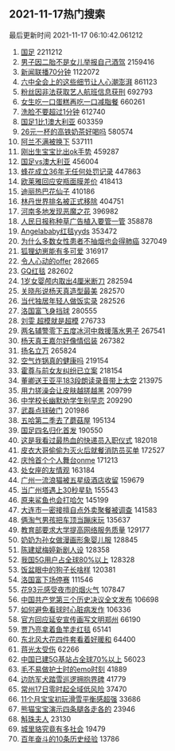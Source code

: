 ## 2021-11-17热门搜索 
最后更新时间 2021-11-17 06:10:42.061212 
1. [国足](https://s.weibo.com/weibo?q=%E5%9B%BD%E8%B6%B3&Refer=top) 2211212
1. [男子因二胎不是女儿举报自己酒驾](https://s.weibo.com/weibo?q=%23%E7%94%B7%E5%AD%90%E5%9B%A0%E4%BA%8C%E8%83%8E%E4%B8%8D%E6%98%AF%E5%A5%B3%E5%84%BF%E4%B8%BE%E6%8A%A5%E8%87%AA%E5%B7%B1%E9%85%92%E9%A9%BE%23&Refer=top) 2159416
1. [新闻联播70分钟](https://s.weibo.com/weibo?q=%23%E6%96%B0%E9%97%BB%E8%81%94%E6%92%AD70%E5%88%86%E9%92%9F%23&Refer=top) 1122072
1. [六中全会上的这些细节让人心潮澎湃](https://s.weibo.com/weibo?q=%23%E5%85%AD%E4%B8%AD%E5%85%A8%E4%BC%9A%E4%B8%8A%E7%9A%84%E8%BF%99%E4%BA%9B%E7%BB%86%E8%8A%82%E8%AE%A9%E4%BA%BA%E5%BF%83%E6%BD%AE%E6%BE%8E%E6%B9%83%23&Refer=top) 861123
1. [粉丝因非法获取艺人航班信息获刑](https://s.weibo.com/weibo?q=%23%E7%B2%89%E4%B8%9D%E5%9B%A0%E9%9D%9E%E6%B3%95%E8%8E%B7%E5%8F%96%E8%89%BA%E4%BA%BA%E8%88%AA%E7%8F%AD%E4%BF%A1%E6%81%AF%E8%8E%B7%E5%88%91%23&Refer=top) 692793
1. [女生吃一口蛋糕再吃一口减脂餐](https://s.weibo.com/weibo?q=%23%E5%A5%B3%E7%94%9F%E5%90%83%E4%B8%80%E5%8F%A3%E8%9B%8B%E7%B3%95%E5%86%8D%E5%90%83%E4%B8%80%E5%8F%A3%E5%87%8F%E8%84%82%E9%A4%90%23&Refer=top) 660261
1. [洗脸不要超过1分钟](https://s.weibo.com/weibo?q=%23%E6%B4%97%E8%84%B8%E4%B8%8D%E8%A6%81%E8%B6%85%E8%BF%871%E5%88%86%E9%92%9F%23&Refer=top) 612740
1. [国足1比1澳大利亚](https://s.weibo.com/weibo?q=%23%E5%9B%BD%E8%B6%B31%E6%AF%941%E6%BE%B3%E5%A4%A7%E5%88%A9%E4%BA%9A%23&Refer=top) 603359
1. [26元一杯的高铁奶茶好喝吗](https://s.weibo.com/weibo?q=%2326%E5%85%83%E4%B8%80%E6%9D%AF%E7%9A%84%E9%AB%98%E9%93%81%E5%A5%B6%E8%8C%B6%E5%A5%BD%E5%96%9D%E5%90%97%23&Refer=top) 580574
1. [阿兰不满被换下](https://s.weibo.com/weibo?q=%23%E9%98%BF%E5%85%B0%E4%B8%8D%E6%BB%A1%E8%A2%AB%E6%8D%A2%E4%B8%8B%23&Refer=top) 537111
1. [刚出生宝宝比出ok手势](https://s.weibo.com/weibo?q=%23%E5%88%9A%E5%87%BA%E7%94%9F%E5%AE%9D%E5%AE%9D%E6%AF%94%E5%87%BAok%E6%89%8B%E5%8A%BF%23&Refer=top) 459287
1. [国足vs澳大利亚](https://s.weibo.com/weibo?q=%23%E5%9B%BD%E8%B6%B3vs%E6%BE%B3%E5%A4%A7%E5%88%A9%E4%BA%9A%23&Refer=top) 456004
1. [蜂花成立36年无任何处罚记录](https://s.weibo.com/weibo?q=%23%E8%9C%82%E8%8A%B1%E6%88%90%E7%AB%8B36%E5%B9%B4%E6%97%A0%E4%BB%BB%E4%BD%95%E5%A4%84%E7%BD%9A%E8%AE%B0%E5%BD%95%23&Refer=top) 447863
1. [欧莱雅回应安瓶面膜差价](https://s.weibo.com/weibo?q=%23%E6%AC%A7%E8%8E%B1%E9%9B%85%E5%9B%9E%E5%BA%94%E5%AE%89%E7%93%B6%E9%9D%A2%E8%86%9C%E5%B7%AE%E4%BB%B7%23&Refer=top) 418413
1. [迪丽热巴花仙子](https://s.weibo.com/weibo?q=%23%E8%BF%AA%E4%B8%BD%E7%83%AD%E5%B7%B4%E8%8A%B1%E4%BB%99%E5%AD%90%23&Refer=top) 410186
1. [林丹世界排名被正式移除](https://s.weibo.com/weibo?q=%23%E6%9E%97%E4%B8%B9%E4%B8%96%E7%95%8C%E6%8E%92%E5%90%8D%E8%A2%AB%E6%AD%A3%E5%BC%8F%E7%A7%BB%E9%99%A4%23&Refer=top) 404751
1. [河南多地发现恶魔之花](https://s.weibo.com/weibo?q=%23%E6%B2%B3%E5%8D%97%E5%A4%9A%E5%9C%B0%E5%8F%91%E7%8E%B0%E6%81%B6%E9%AD%94%E4%B9%8B%E8%8A%B1%23&Refer=top) 396982
1. [人民日报称种草广告植入要管一管](https://s.weibo.com/weibo?q=%23%E4%BA%BA%E6%B0%91%E6%97%A5%E6%8A%A5%E7%A7%B0%E7%A7%8D%E8%8D%89%E5%B9%BF%E5%91%8A%E6%A4%8D%E5%85%A5%E8%A6%81%E7%AE%A1%E4%B8%80%E7%AE%A1%23&Refer=top) 358878
1. [Angelababy红毯yyds](https://s.weibo.com/weibo?q=%23Angelababy%E7%BA%A2%E6%AF%AFyyds%23&Refer=top) 353472
1. [为什么多数女性患者不抽烟也会得肺癌](https://s.weibo.com/weibo?q=%23%E4%B8%BA%E4%BB%80%E4%B9%88%E5%A4%9A%E6%95%B0%E5%A5%B3%E6%80%A7%E6%82%A3%E8%80%85%E4%B8%8D%E6%8A%BD%E7%83%9F%E4%B9%9F%E4%BC%9A%E5%BE%97%E8%82%BA%E7%99%8C%23&Refer=top) 327049
1. [狐狸幼崽能有多可爱](https://s.weibo.com/weibo?q=%23%E7%8B%90%E7%8B%B8%E5%B9%BC%E5%B4%BD%E8%83%BD%E6%9C%89%E5%A4%9A%E5%8F%AF%E7%88%B1%23&Refer=top) 316917
1. [令人心动的offer](https://s.weibo.com/weibo?q=%E4%BB%A4%E4%BA%BA%E5%BF%83%E5%8A%A8%E7%9A%84offer&Refer=top) 282665
1. [GQ红毯](https://s.weibo.com/weibo?q=GQ%E7%BA%A2%E6%AF%AF&Refer=top) 282602
1. [1岁女婴颅内取出4厘米断刀](https://s.weibo.com/weibo?q=%231%E5%B2%81%E5%A5%B3%E5%A9%B4%E9%A2%85%E5%86%85%E5%8F%96%E5%87%BA4%E5%8E%98%E7%B1%B3%E6%96%AD%E5%88%80%23&Refer=top) 282594
1. [关晓彤说杨天真造型最美](https://s.weibo.com/weibo?q=%23%E5%85%B3%E6%99%93%E5%BD%A4%E8%AF%B4%E6%9D%A8%E5%A4%A9%E7%9C%9F%E9%80%A0%E5%9E%8B%E6%9C%80%E7%BE%8E%23&Refer=top) 282570
1. [当代独居年轻人做饭实录](https://s.weibo.com/weibo?q=%23%E5%BD%93%E4%BB%A3%E7%8B%AC%E5%B1%85%E5%B9%B4%E8%BD%BB%E4%BA%BA%E5%81%9A%E9%A5%AD%E5%AE%9E%E5%BD%95%23&Refer=top) 282526
1. [洛国富飞身挡球](https://s.weibo.com/weibo?q=%23%E6%B4%9B%E5%9B%BD%E5%AF%8C%E9%A3%9E%E8%BA%AB%E6%8C%A1%E7%90%83%23&Refer=top) 280555
1. [刘雯 超模就是超模](https://s.weibo.com/weibo?q=%E5%88%98%E9%9B%AF%20%E8%B6%85%E6%A8%A1%E5%B0%B1%E6%98%AF%E8%B6%85%E6%A8%A1&Refer=top) 276733
1. [两名辅警零下五度冰河中救援落水男子](https://s.weibo.com/weibo?q=%23%E4%B8%A4%E5%90%8D%E8%BE%85%E8%AD%A6%E9%9B%B6%E4%B8%8B%E4%BA%94%E5%BA%A6%E5%86%B0%E6%B2%B3%E4%B8%AD%E6%95%91%E6%8F%B4%E8%90%BD%E6%B0%B4%E7%94%B7%E5%AD%90%23&Refer=top) 267541
1. [杨天真王嘉尔好像情侣装](https://s.weibo.com/weibo?q=%23%E6%9D%A8%E5%A4%A9%E7%9C%9F%E7%8E%8B%E5%98%89%E5%B0%94%E5%A5%BD%E5%83%8F%E6%83%85%E4%BE%A3%E8%A3%85%23&Refer=top) 267382
1. [扬名立万](https://s.weibo.com/weibo?q=%E6%89%AC%E5%90%8D%E7%AB%8B%E4%B8%87&Refer=top) 265824
1. [空气炸锅真的健康吗](https://s.weibo.com/weibo?q=%23%E7%A9%BA%E6%B0%94%E7%82%B8%E9%94%85%E7%9C%9F%E7%9A%84%E5%81%A5%E5%BA%B7%E5%90%97%23&Refer=top) 219154
1. [霍尊与前女友纠纷已立案](https://s.weibo.com/weibo?q=%23%E9%9C%8D%E5%B0%8A%E4%B8%8E%E5%89%8D%E5%A5%B3%E5%8F%8B%E7%BA%A0%E7%BA%B7%E5%B7%B2%E7%AB%8B%E6%A1%88%23&Refer=top) 218154
1. [董卿送王亚平183段朗读录音带上太空](https://s.weibo.com/weibo?q=%23%E8%91%A3%E5%8D%BF%E9%80%81%E7%8E%8B%E4%BA%9A%E5%B9%B3183%E6%AE%B5%E6%9C%97%E8%AF%BB%E5%BD%95%E9%9F%B3%E5%B8%A6%E4%B8%8A%E5%A4%AA%E7%A9%BA%23&Refer=top) 213975
1. [用力搓澡会让皮肤越搓越黑](https://s.weibo.com/weibo?q=%23%E7%94%A8%E5%8A%9B%E6%90%93%E6%BE%A1%E4%BC%9A%E8%AE%A9%E7%9A%AE%E8%82%A4%E8%B6%8A%E6%90%93%E8%B6%8A%E9%BB%91%23&Refer=top) 209799
1. [中学校长幽默劝学生别早恋](https://s.weibo.com/weibo?q=%23%E4%B8%AD%E5%AD%A6%E6%A0%A1%E9%95%BF%E5%B9%BD%E9%BB%98%E5%8A%9D%E5%AD%A6%E7%94%9F%E5%88%AB%E6%97%A9%E6%81%8B%23&Refer=top) 209290
1. [武磊点球破门](https://s.weibo.com/weibo?q=%23%E6%AD%A6%E7%A3%8A%E7%82%B9%E7%90%83%E7%A0%B4%E9%97%A8%23&Refer=top) 201986
1. [五哈第二季去了蘑菇屋](https://s.weibo.com/weibo?q=%23%E4%BA%94%E5%93%88%E7%AC%AC%E4%BA%8C%E5%AD%A3%E5%8E%BB%E4%BA%86%E8%98%91%E8%8F%87%E5%B1%8B%23&Refer=top) 195134
1. [国足四名归化首发](https://s.weibo.com/weibo?q=%23%E5%9B%BD%E8%B6%B3%E5%9B%9B%E5%90%8D%E5%BD%92%E5%8C%96%E9%A6%96%E5%8F%91%23&Refer=top) 190550
1. [这是我看过最热血的快递员入职仪式](https://s.weibo.com/weibo?q=%23%E8%BF%99%E6%98%AF%E6%88%91%E7%9C%8B%E8%BF%87%E6%9C%80%E7%83%AD%E8%A1%80%E7%9A%84%E5%BF%AB%E9%80%92%E5%91%98%E5%85%A5%E8%81%8C%E4%BB%AA%E5%BC%8F%23&Refer=top) 182018
1. [皮衣大哥偷偷为灭火后就餐消防员买单](https://s.weibo.com/weibo?q=%23%E7%9A%AE%E8%A1%A3%E5%A4%A7%E5%93%A5%E5%81%B7%E5%81%B7%E4%B8%BA%E7%81%AD%E7%81%AB%E5%90%8E%E5%B0%B1%E9%A4%90%E6%B6%88%E9%98%B2%E5%91%98%E4%B9%B0%E5%8D%95%23&Refer=top) 172527
1. [庆怜首个个人舞台onme](https://s.weibo.com/weibo?q=%23%E5%BA%86%E6%80%9C%E9%A6%96%E4%B8%AA%E4%B8%AA%E4%BA%BA%E8%88%9E%E5%8F%B0onme%23&Refer=top) 171213
1. [处女座的友情观](https://s.weibo.com/weibo?q=%23%E5%A4%84%E5%A5%B3%E5%BA%A7%E7%9A%84%E5%8F%8B%E6%83%85%E8%A7%82%23&Refer=top) 163184
1. [广州一流浪猫被五星级酒店收留](https://s.weibo.com/weibo?q=%23%E5%B9%BF%E5%B7%9E%E4%B8%80%E6%B5%81%E6%B5%AA%E7%8C%AB%E8%A2%AB%E4%BA%94%E6%98%9F%E7%BA%A7%E9%85%92%E5%BA%97%E6%94%B6%E7%95%99%23&Refer=top) 159679
1. [当广州塔遇上30秒星轨](https://s.weibo.com/weibo?q=%23%E5%BD%93%E5%B9%BF%E5%B7%9E%E5%A1%94%E9%81%87%E4%B8%8A30%E7%A7%92%E6%98%9F%E8%BD%A8%23&Refer=top) 155543
1. [原来鲨鱼也会打哈欠](https://s.weibo.com/weibo?q=%23%E5%8E%9F%E6%9D%A5%E9%B2%A8%E9%B1%BC%E4%B9%9F%E4%BC%9A%E6%89%93%E5%93%88%E6%AC%A0%23&Refer=top) 145199
1. [大连市一密接擅自点外卖聚餐被调查](https://s.weibo.com/weibo?q=%23%E5%A4%A7%E8%BF%9E%E5%B8%82%E4%B8%80%E5%AF%86%E6%8E%A5%E6%93%85%E8%87%AA%E7%82%B9%E5%A4%96%E5%8D%96%E8%81%9A%E9%A4%90%E8%A2%AB%E8%B0%83%E6%9F%A5%23&Refer=top) 141583
1. [俩淘气男孩把车顶当蹦床玩](https://s.weibo.com/weibo?q=%23%E4%BF%A9%E6%B7%98%E6%B0%94%E7%94%B7%E5%AD%A9%E6%8A%8A%E8%BD%A6%E9%A1%B6%E5%BD%93%E8%B9%A6%E5%BA%8A%E7%8E%A9%23&Refer=top) 135637
1. [教育部要求大学提高网络服务质量](https://s.weibo.com/weibo?q=%23%E6%95%99%E8%82%B2%E9%83%A8%E8%A6%81%E6%B1%82%E5%A4%A7%E5%AD%A6%E6%8F%90%E9%AB%98%E7%BD%91%E7%BB%9C%E6%9C%8D%E5%8A%A1%E8%B4%A8%E9%87%8F%23&Refer=top) 129177
1. [奶奶为孙女做漫画形象婴儿服](https://s.weibo.com/weibo?q=%23%E5%A5%B6%E5%A5%B6%E4%B8%BA%E5%AD%99%E5%A5%B3%E5%81%9A%E6%BC%AB%E7%94%BB%E5%BD%A2%E8%B1%A1%E5%A9%B4%E5%84%BF%E6%9C%8D%23&Refer=top) 128845
1. [陈建斌梅婷新剧人设](https://s.weibo.com/weibo?q=%23%E9%99%88%E5%BB%BA%E6%96%8C%E6%A2%85%E5%A9%B7%E6%96%B0%E5%89%A7%E4%BA%BA%E8%AE%BE%23&Refer=top) 128358
1. [我国5G用户占全球80%以上](https://s.weibo.com/weibo?q=%23%E6%88%91%E5%9B%BD5G%E7%94%A8%E6%88%B7%E5%8D%A0%E5%85%A8%E7%90%8380%25%E4%BB%A5%E4%B8%8A%23&Refer=top) 128328
1. [饭盆眼中的狗子长啥样](https://s.weibo.com/weibo?q=%23%E9%A5%AD%E7%9B%86%E7%9C%BC%E4%B8%AD%E7%9A%84%E7%8B%97%E5%AD%90%E9%95%BF%E5%95%A5%E6%A0%B7%23&Refer=top) 120381
1. [洛国富下场停赛](https://s.weibo.com/weibo?q=%23%E6%B4%9B%E5%9B%BD%E5%AF%8C%E4%B8%8B%E5%9C%BA%E5%81%9C%E8%B5%9B%23&Refer=top) 111546
1. [花93元感受夜市的烟火气](https://s.weibo.com/weibo?q=%E8%8A%B193%E5%85%83%E6%84%9F%E5%8F%97%E5%A4%9C%E5%B8%82%E7%9A%84%E7%83%9F%E7%81%AB%E6%B0%94&Refer=top) 107847
1. [中国共产党第三个历史决议全文发布](https://s.weibo.com/weibo?q=%23%E4%B8%AD%E5%9B%BD%E5%85%B1%E4%BA%A7%E5%85%9A%E7%AC%AC%E4%B8%89%E4%B8%AA%E5%8E%86%E5%8F%B2%E5%86%B3%E8%AE%AE%E5%85%A8%E6%96%87%E5%8F%91%E5%B8%83%23&Refer=top) 106698
1. [如何避免看球时心脏病发作](https://s.weibo.com/weibo?q=%23%E5%A6%82%E4%BD%95%E9%81%BF%E5%85%8D%E7%9C%8B%E7%90%83%E6%97%B6%E5%BF%83%E8%84%8F%E7%97%85%E5%8F%91%E4%BD%9C%23&Refer=top) 106336
1. [官方回应延安宣传画写文明郑州](https://s.weibo.com/weibo?q=%23%E5%AE%98%E6%96%B9%E5%9B%9E%E5%BA%94%E5%BB%B6%E5%AE%89%E5%AE%A3%E4%BC%A0%E7%94%BB%E5%86%99%E6%96%87%E6%98%8E%E9%83%91%E5%B7%9E%23&Refer=top) 66190
1. [贾乃亮拿着鱼竿走红毯](https://s.weibo.com/weibo?q=%23%E8%B4%BE%E4%B9%83%E4%BA%AE%E6%8B%BF%E7%9D%80%E9%B1%BC%E7%AB%BF%E8%B5%B0%E7%BA%A2%E6%AF%AF%23&Refer=top) 65141
1. [东北风大花四件套看着好暖和](https://s.weibo.com/weibo?q=%23%E4%B8%9C%E5%8C%97%E9%A3%8E%E5%A4%A7%E8%8A%B1%E5%9B%9B%E4%BB%B6%E5%A5%97%E7%9C%8B%E7%9D%80%E5%A5%BD%E6%9A%96%E5%92%8C%23&Refer=top) 64400
1. [蒋光太受伤](https://s.weibo.com/weibo?q=%23%E8%92%8B%E5%85%89%E5%A4%AA%E5%8F%97%E4%BC%A4%23&Refer=top) 62266
1. [中国已建5G基站占全球70%以上](https://s.weibo.com/weibo?q=%23%E4%B8%AD%E5%9B%BD%E5%B7%B2%E5%BB%BA5G%E5%9F%BA%E7%AB%99%E5%8D%A0%E5%85%A8%E7%90%8370%25%E4%BB%A5%E4%B8%8A%23&Refer=top) 56023
1. [毛不易做护士时的emo时刻](https://s.weibo.com/weibo?q=%23%E6%AF%9B%E4%B8%8D%E6%98%93%E5%81%9A%E6%8A%A4%E5%A3%AB%E6%97%B6%E7%9A%84emo%E6%97%B6%E5%88%BB%23&Refer=top) 41889
1. [边防军犬踏雪巡逻拥抱界碑](https://s.weibo.com/weibo?q=%23%E8%BE%B9%E9%98%B2%E5%86%9B%E7%8A%AC%E8%B8%8F%E9%9B%AA%E5%B7%A1%E9%80%BB%E6%8B%A5%E6%8A%B1%E7%95%8C%E7%A2%91%23&Refer=top) 41779
1. [常州17日零时起全域低风险](https://s.weibo.com/weibo?q=%23%E5%B8%B8%E5%B7%9E17%E6%97%A5%E9%9B%B6%E6%97%B6%E8%B5%B7%E5%85%A8%E5%9F%9F%E4%BD%8E%E9%A3%8E%E9%99%A9%23&Refer=top) 37470
1. [11个月宝宝初玩滑雪平衡感超强](https://s.weibo.com/weibo?q=%2311%E4%B8%AA%E6%9C%88%E5%AE%9D%E5%AE%9D%E5%88%9D%E7%8E%A9%E6%BB%91%E9%9B%AA%E5%B9%B3%E8%A1%A1%E6%84%9F%E8%B6%85%E5%BC%BA%23&Refer=top) 33686
1. [熊猫宝宝演示四条腿各走各的](https://s.weibo.com/weibo?q=%23%E7%86%8A%E7%8C%AB%E5%AE%9D%E5%AE%9D%E6%BC%94%E7%A4%BA%E5%9B%9B%E6%9D%A1%E8%85%BF%E5%90%84%E8%B5%B0%E5%90%84%E7%9A%84%23&Refer=top) 23946
1. [斛珠夫人](https://s.weibo.com/weibo?q=%E6%96%9B%E7%8F%A0%E5%A4%AB%E4%BA%BA&Refer=top) 23130
1. [城里貉究竟有多社会](https://s.weibo.com/weibo?q=%23%E5%9F%8E%E9%87%8C%E8%B2%89%E7%A9%B6%E7%AB%9F%E6%9C%89%E5%A4%9A%E7%A4%BE%E4%BC%9A%23&Refer=top) 19479
1. [百年奋斗的10条历史经验](https://s.weibo.com/weibo?q=%23%E7%99%BE%E5%B9%B4%E5%A5%8B%E6%96%97%E7%9A%8410%E6%9D%A1%E5%8E%86%E5%8F%B2%E7%BB%8F%E9%AA%8C%23&Refer=top) 13786
